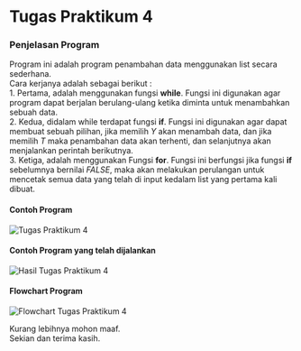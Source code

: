 <h1> Tugas Praktikum 4 </h1>
<h3> Penjelasan Program </h3>
  <p> Program ini adalah program penambahan data menggunakan list secara sederhana.</br>
  Cara kerjanya adalah sebagai berikut :</br>
  1. Pertama, adalah menggunakan fungsi <b>while</b>. Fungsi ini digunakan agar program dapat berjalan berulang-ulang ketika diminta untuk menambahkan sebuah data.</br>
  2. Kedua, didalam while terdapat fungsi <b>if</b>. Fungsi ini digunakan agar dapat membuat sebuah pilihan, jika memilih <em>Y</em> akan menambah data, dan jika memilih <em>T</em> maka penambahan data akan terhenti, dan selanjutnya akan menjalankan perintah berikutnya.</br>
  3. Ketiga, adalah menggunakan Fungsi <b>for</b>. Fungsi ini berfungsi jika fungsi <b>if</b> sebelumnya bernilai <em>FALSE</em>, maka akan melakukan perulangan untuk mencetak semua data yang telah di input kedalam list yang pertama kali dibuat.
<h4> Contoh Program </h4>

![Tugas Praktikum 4](https://user-images.githubusercontent.com/24362384/71100625-f2081780-21e7-11ea-9f91-cd81f5a1e716.PNG)

<h4> Contoh Program yang telah dijalankan </h4>

![Hasil Tugas Praktikum 4](https://user-images.githubusercontent.com/24362384/71100673-00563380-21e8-11ea-88c9-6851a115adb7.PNG)

<h4> Flowchart Program </h4>
  
![Flowchart Tugas Praktikum 4](https://user-images.githubusercontent.com/24362384/71100704-0d732280-21e8-11ea-8e3f-b4fda5d07fd1.jpg)

  <p> Kurang lebihnya mohon maaf. </br>
  Sekian dan terima kasih. </p>

